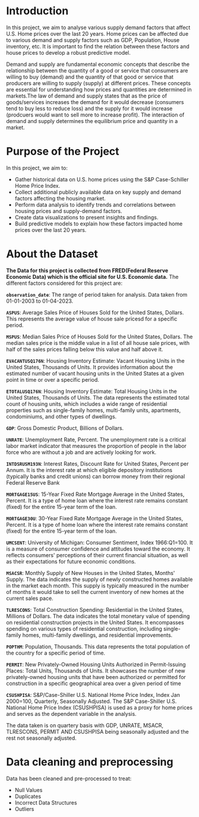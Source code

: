 # Introduction
In this project, we aim to analyse various supply demand factors that affect U.S. Home prices over the last 20 years. Home prices can be affected due to various demand and supply factors such as GDP, Population, House inventory, etc. It is important to find the relation between these factors and house prices to develop a robust predictive model. 

Demand and supply are fundamental economic concepts that describe the relationship between the quantity of a good or service that consumers are willing to buy (demand) and the quantity of that good or service that producers are willing to supply (supply) at different prices. These concepts are essential for understanding how prices and quantities are determined in markets.The law of demand and supply states that as the price of goods/services increases the demand for it would decrease (consumers tend to buy less to reduce loss) and the supply for it would increase (prodcuers would want to sell more to increase profit). The interaction of demand and supply determines the equilibrium price and quantity in a market.

# Purpose of the Project
In this project, we aim to:

- Gather historical data on U.S. home prices using the S&P Case-Schiller Home Price Index.
- Collect additional publicly available data on key supply and demand factors affecting the housing market.
- Perform data analysis to identify trends and correlations between housing prices and supply-demand factors.
- Create data visualizations to present insights and findings.
- Build predictive models to explain how these factors impacted home prices over the last 20 years.
  
# About the Dataset
**The Data for this project is collected from FRED(Federal Reserve Economic Data) which is the official site for U.S. Economic data.** The different factors considered for this project are:

**`observation_date`**: The range of period taken for analysis. Data taken from 01-01-2003 to 01-04-2023.

**`ASPUS`**: Average Sales Price of Houses Sold for the United States, Dollars. This represents the average value of house sale pricesd for a specific period.

**`MSPUS`**: Median Sales Price of Houses Sold for the United States, Dollars. The median sales price is the middle value in a list of all house sale prices, with half of the sales prices falling below this value and half above it.

**`EVACANTUSQ176N`**: Housing Inventory Estimate: Vacant Housing Units in the United States, Thousands of Units. It provides information about the estimated number of vacant housing units in the United States at a given point in time or over a specific period.

**`ETOTALUSQ176N`**: Housing Inventory Estimate: Total Housing Units in the United States, Thousands of Units. The data represents the estimated total count of housing units, which includes a wide range of residential properties such as single-family homes, multi-family units, apartments, condominiums, and other types of dwellings.

**`GDP`**: Gross Domestic Product, Billions of Dollars.

**`UNRATE`**: Unemployment Rate, Percent. The unemployment rate is a critical labor market indicator that measures the proportion of people in the labor force who are without a job and are actively looking for work.	

**`INTDSRUSM193N`**: Interest Rates, Discount Rate for United States, Percent per Annum. It is the interest rate at which eligible depository institutions (typically banks and credit unions) can borrow money from their regional Federal Reserve Bank

**`MORTGAGE15US`**: 15-Year Fixed Rate Mortgage Average in the United States, Percent. It is a type of home loan where the interest rate remains constant (fixed) for the entire 15-year term of the loan. 

**`MORTGAGE30U`**: 30-Year Fixed Rate Mortgage Average in the United States, Percent. It is a type of home loan where the interest rate remains constant (fixed) for the entire 15-year term of the loan.

**`UMCSENT`**: University of Michigan: Consumer Sentiment, Index 1966:Q1=100. It is a measure of consumer confidence and attitudes toward the economy. It reflects consumers' perceptions of their current financial situation, as well as their expectations for future economic conditions.

**`MSACSR`**: Monthly Supply of New Houses in the United States, Months' Supply. The data indicates the supply of newly constructed homes available in the market each month. This supply is typically measured in the number of months it would take to sell the current inventory of new homes at the current sales pace.

**`TLRESCONS`**: Total Construction Spending: Residential in the United States, Millions of Dollars. The data indicates the total monetary value of spending on residential construction projects in the United States. It encompasses spending on various types of residential construction, including single-family homes, multi-family dwellings, and residential improvements.

**`POPTHM`**: Population, Thousands. This data represents the total population of the country for a specific period of time.

**`PERMIT`**: New Privately-Owned Housing Units Authorized in Permit-Issuing Places: Total Units, Thousands of Units. It showcases the number of new privately-owned housing units that have been authorized or permitted for construction in a specific geographical area over a given period of time	

**`CSUSHPISA`**: S&P/Case-Shiller U.S. National Home Price Index, Index Jan 2000=100, Quarterly, Seasonally Adjusted. The S&P Case-Shiller U.S. National Home Price Index (CSUSHPISA) is used as a proxy for home prices and serves as the dependent variable in the analysis.

The data taken is on quartery basis with GDP, UNRATE, MSACR, TLRESCONS, PERMIT AND CSUSHPISA being seasonally adjusted and the rest not seasonally adjusted.


# Data cleaning and preprocessing
Data has been cleaned and pre-processed to treat:
* Null Values
* Duplicates
* Incorrect Data Structures
* Outliers



